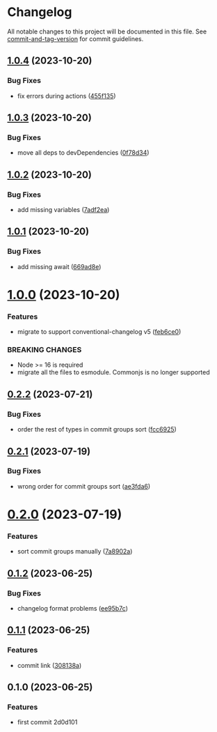 # Changelog

All notable changes to this project will be documented in this file. See [commit-and-tag-version](https://github.com/absolute-version/commit-and-tag-version) for commit guidelines.

## [1.0.4](https://github.com/Clarkkkk/conventional-changelog-aaron-preset/compare/v1.0.3...v1.0.4) (2023-10-20)


### Bug Fixes

* fix errors during actions ([455f135](https://github.com/Clarkkkk/conventional-changelog-aaron-preset/commit/455f135780349d7879f389a6591a310191f64da2))



## [1.0.3](https://github.com/Clarkkkk/conventional-changelog-aaron-preset/compare/v1.0.2...v1.0.3) (2023-10-20)


### Bug Fixes

* move all deps to devDependencies ([0f78d34](https://github.com/Clarkkkk/conventional-changelog-aaron-preset/commit/0f78d342288584531ad13db1ecd1ed00640f8a0a))



## [1.0.2](https://github.com/Clarkkkk/conventional-changelog-aaron-preset/compare/v1.0.1...v1.0.2) (2023-10-20)


### Bug Fixes

* add missing variables ([7adf2ea](https://github.com/Clarkkkk/conventional-changelog-aaron-preset/commit/7adf2ea1eba52d1301af673854dfecf9bd4090ec))



## [1.0.1](https://github.com/Clarkkkk/conventional-changelog-aaron-preset/compare/v1.0.0...v1.0.1) (2023-10-20)


### Bug Fixes

* add missing await ([669ad8e](https://github.com/Clarkkkk/conventional-changelog-aaron-preset/commit/669ad8e594d97c9d91d3ee2367bc89ddc8ea221f))



# [1.0.0](https://github.com/Clarkkkk/conventional-changelog-aaron-preset/compare/v0.2.2...v1.0.0) (2023-10-20)


### Features

* migrate to support conventional-changelog v5 ([feb6ce0](https://github.com/Clarkkkk/conventional-changelog-aaron-preset/commit/feb6ce0f71b40efc3ab5033f1d907c171ccc1870))


### BREAKING CHANGES

- Node >= 16 is required
- migrate all the files to esmodule. Commonjs is no longer supported



## [0.2.2](https://github.com/Clarkkkk/conventional-changelog-aaron-preset/compare/v0.2.1...v0.2.2) (2023-07-21)


### Bug Fixes

* order the rest of types in commit groups sort ([fcc6925](https://github.com/Clarkkkk/conventional-changelog-aaron-preset/commit/fcc69251062148ba3cd7641c5ab57f54731dd580))



## [0.2.1](https://github.com/Clarkkkk/conventional-changelog-aaron-preset/compare/v0.2.0...v0.2.1) (2023-07-19)


### Bug Fixes

* wrong order for commit groups sort ([ae3fda6](https://github.com/Clarkkkk/conventional-changelog-aaron-preset/commit/ae3fda63f55d98361d4d26875a37e018d23e5af2))



# [0.2.0](https://github.com/Clarkkkk/conventional-changelog-aaron-preset/compare/v0.1.2...v0.2.0) (2023-07-19)


### Features

* sort commit groups manually ([7a8902a](https://github.com/Clarkkkk/conventional-changelog-aaron-preset/commit/7a8902a5e89aecada8d441b9a51f379e5a3ee760))



## [0.1.2](https://github.com/Clarkkkk/conventional-changelog-aaron-preset/compare/v0.1.1...v0.1.2) (2023-06-25)


### Bug Fixes

* changelog format problems ([ee95b7c](https://github.com/Clarkkkk/conventional-changelog-aaron-preset/commit/ee95b7cd4e434740556b76989dec1041602b126e))

## [0.1.1](https://github.com/Clarkkkk/conventional-changelog-aaron-preset/compare/v0.1.0...v0.1.1) (2023-06-25)


### Features

* commit link ([308138a](https://github.com/Clarkkkk/conventional-changelog-aaron-preset/commit/308138a9dde911f7864855543c1bc9307f1c9a24))

## 0.1.0 (2023-06-25)


### Features

* first commit 2d0d101
